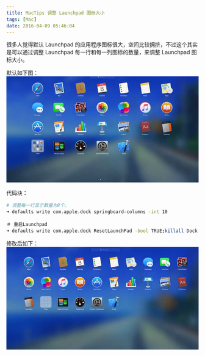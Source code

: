 ```yaml
---
title: MacTips 调整 Launchpad 图标大小
tags: [Mac]
date: 2016-04-09 05:46:04
---
```


很多人觉得默认 Launchpad 的应用程序图标很大，空间比较拥挤，不过这个其实是可以通过调整 Launchpad 每一行和每一列图标的数量，来调整 Launchpad 图标大小。

默认如下图：
![image](images/50_7d049878.jpg)

代码块：

```bash
# 调整每一行显示数量为8个。
➜ defaults write com.apple.dock springboard-columns -int 10

＃ 重启Launchpad
➜ defaults write com.apple.dock ResetLaunchPad -bool TRUE;killall Dock
```

修改后如下：
![image](images/50_235fe525.jpg)
